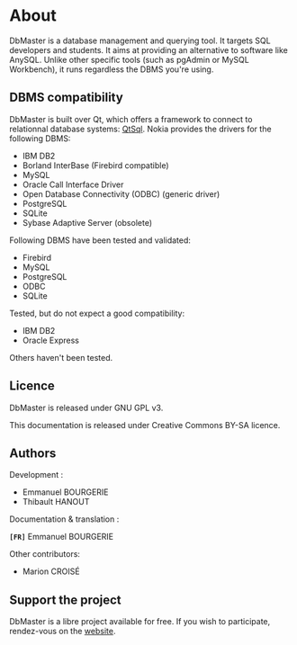 About
=====

DbMaster is a database management and querying tool. It targets SQL developers and students. It aims at providing an alternative to software like AnySQL. Unlike other specific tools (such as pgAdmin or MySQL Workbench), it runs regardless the DBMS you're using.


DBMS compatibility
------------------

DbMaster is built over Qt, which offers a framework to connect to relationnal database systems: [QtSql](http://doc.qt.nokia.com/4.7/qtsql.html).
Nokia provides the drivers for the following DBMS:

* IBM DB2
* Borland InterBase (Firebird compatible)
* MySQL
* Oracle Call Interface Driver
* Open Database Connectivity (ODBC) (generic driver)
* PostgreSQL
* SQLite
* Sybase Adaptive Server (obsolete)

Following DBMS have been tested and validated:

* Firebird
* MySQL
* PostgreSQL
* ODBC
* SQLite

Tested, but do not expect a good compatibility:

* IBM DB2
* Oracle Express

Others haven't been tested.


Licence
-------

DbMaster is released under GNU GPL v3.

This documentation is released under Creative Commons BY-SA licence.


Authors
-------

Development :

- Emmanuel BOURGERIE
- Thibault HANOUT

Documentation & translation :

**`[FR]`** Emmanuel BOURGERIE

Other contributors:

- Marion CROISÉ


Support the project
-------------------

DbMaster is a libre project available for free. If you wish to participate, rendez-vous on the [website](http://projets.developpez.com/projects/dbmaster).
